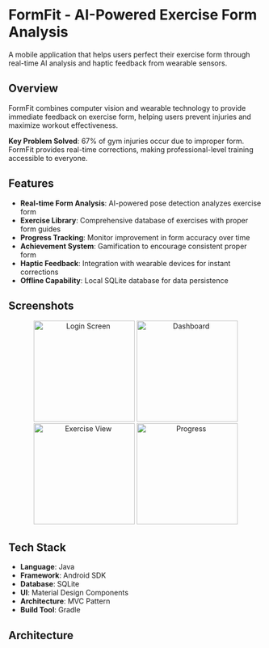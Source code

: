 # FormFit - AI-Powered Exercise Form Analysis

A mobile application that helps users perfect their exercise form through real-time AI analysis and haptic feedback from wearable sensors.

## Overview

FormFit combines computer vision and wearable technology to provide immediate feedback on exercise form, helping users prevent injuries and maximize workout effectiveness.

**Key Problem Solved**: 67% of gym injuries occur due to improper form. FormFit provides real-time corrections, making professional-level training accessible to everyone.

## Features

- **Real-time Form Analysis**: AI-powered pose detection analyzes exercise form
- **Exercise Library**: Comprehensive database of exercises with proper form guides
- **Progress Tracking**: Monitor improvement in form accuracy over time
- **Achievement System**: Gamification to encourage consistent proper form
- **Haptic Feedback**: Integration with wearable devices for instant corrections
- **Offline Capability**: Local SQLite database for data persistence

## Screenshots

<div align="center">
  <img src="https://via.placeholder.com/200x400/3F51B5/FFFFFF?text=Login" alt="Login Screen" width="200">
  <img src="https://via.placeholder.com/200x400/3F51B5/FFFFFF?text=Dashboard" alt="Dashboard" width="200">
  <img src="https://via.placeholder.com/200x400/3F51B5/FFFFFF?text=Exercise" alt="Exercise View" width="200">
  <img src="https://via.placeholder.com/200x400/3F51B5/FFFFFF?text=Progress" alt="Progress" width="200">
</div>

## Tech Stack

- **Language**: Java
- **Framework**: Android SDK
- **Database**: SQLite
- **UI**: Material Design Components
- **Architecture**: MVC Pattern
- **Build Tool**: Gradle

## Architecture
